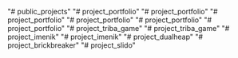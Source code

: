 "# public_projects" 
"# project_portfolio" 
"# project_portfolio" 
"# project_portfolio" 
"# project_portfolio" 
"# project_portfolio" 
"# project_portfolio" 
"# project_triba_game" 
"# project_triba_game" 
"# project_imenik" 
"# project_imenik" 
"# project_dualheap" 
"# project_brickbreaker" 
"# project_slido" 
